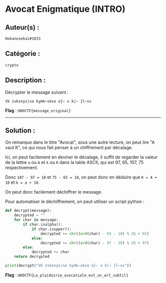 # Avocat Enigmatique (INTRO)

## Auteur(s) :

`Hokanosekai#1033`

## Catégorie : 

`crypto`

## Description :

Décrypter le message suivant :

`Vk zvksnys|so kymk~skvo o}~ x k|~ }l~sv`

**Flag** : `UHOCTF{message_original}`

---

## Solution :

On remarque dans le titre "Avocat", sous une autre lecture, on peut lire "A vaut K", ce qui nous fait penser à un chiffrement par décalage.

Ici, on peut facilement en deviner le décalage, il suffit de regarder la valeur de la lettre `a` ou `A` et `k` ou `K` dans la table ASCII, qui est 97, 65, 107, 75 respectivement.

Donc `107 - 97 = 10` et `75 - 65 = 10`, on peut donc en déduire que `K = A + 10` et `k = a + 10`.

On peut donc facilement déchiffrer le message.

Pour automatiser le déchiffrement, on peut utiliser un script python :

```python
def decrypt(message):
    decrypted = ""
    for char in message:
        if char.isalpha():
            if char.isupper():
                decrypted += chr((ord(char) - 65 - 10) % 26 + 65)
            else:
                decrypted += chr((ord(char) - 97 - 10) % 26 + 97)
        else:
            decrypted += char
    return decrypted

print(decrypt("Vk zvksnys|so kymk~skvo o}~ x k|~ }l~sv"))
```

**Flag** : `UHOCTF{La_plaidoirie_avocatiale_est_un_art_subtil}`